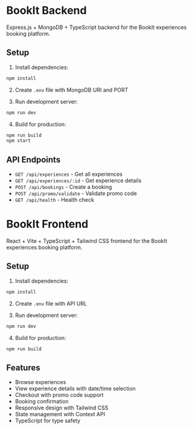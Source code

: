 # BookIt Backend

Express.js + MongoDB + TypeScript backend for the BookIt experiences booking platform.

## Setup

1. Install dependencies:
```bash
npm install
```

2. Create `.env` file with MongoDB URI and PORT

3. Run development server:
```bash
npm run dev
```

4. Build for production:
```bash
npm run build
npm start
```

## API Endpoints

- `GET /api/experiences` - Get all experiences
- `GET /api/experiences/:id` - Get experience details
- `POST /api/bookings` - Create a booking
- `POST /api/promo/validate` - Validate promo code
- `GET /api/health` - Health check


# BookIt Frontend

React + Vite + TypeScript + Tailwind CSS frontend for the BookIt experiences booking platform.

## Setup

1. Install dependencies:
```bash
npm install
```

2. Create `.env` file with API URL

3. Run development server:
```bash
npm run dev
```

4. Build for production:
```bash
npm run build
```

## Features

- Browse experiences
- View experience details with date/time selection
- Checkout with promo code support
- Booking confirmation
- Responsive design with Tailwind CSS
- State management with Context API
- TypeScript for type safety
